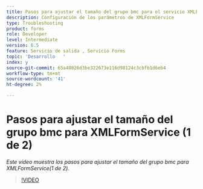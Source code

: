 ```yaml
---
title: Pasos para ajustar el tamaño del grupo bmc para el servicio XMLForm (1 de 2)
description: Configuración de los parámetros de XMLFormService
type: Troubleshooting
product: forms
role: Developer
level: Intermediate
version: 6.5
feature: Servicio de salida , Servicio Forms
topic: 'Desarrollo   '
index: y
source-git-commit: 65a40826d3be322673e116d98124c3cbfb1d6eb4
workflow-type: tm+mt
source-wordcount: '41'
ht-degree: 2%

---
```


# Pasos para ajustar el tamaño del grupo bmc para XMLFormService (1 de 2)

*Este vídeo muestra los pasos para ajustar el tamaño del grupo bmc para XMLFormService(1 de 2).*

>[!VIDEO](https://video.tv.adobe.com/v/335552?quality=9&learn=on)
